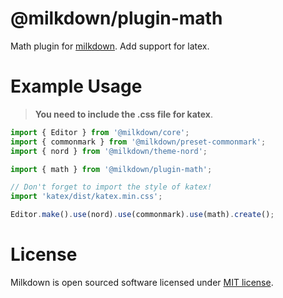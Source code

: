 # @milkdown/plugin-math

Math plugin for [milkdown](https://saul-mirone.github.io/milkdown/).
Add support for latex.

# Example Usage

> **You need to include the .css file for katex**.

```typescript
import { Editor } from '@milkdown/core';
import { commonmark } from '@milkdown/preset-commonmark';
import { nord } from '@milkdown/theme-nord';

import { math } from '@milkdown/plugin-math';

// Don't forget to import the style of katex!
import 'katex/dist/katex.min.css';

Editor.make().use(nord).use(commonmark).use(math).create();
```

# License

Milkdown is open sourced software licensed under [MIT license](https://github.com/Saul-Mirone/milkdown/blob/main/LICENSE).
